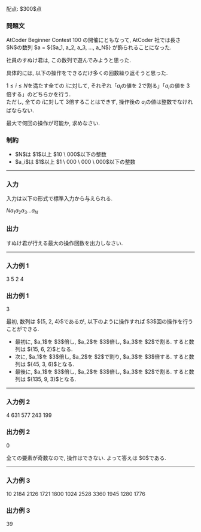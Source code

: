 
<div>

<span>

<span>

<p>
配点: $300$点
</p>

<div>

<section>

### **問題文**

<p>
AtCoder Beginner Contest 100 の開催にともなって, AtCoder 社では長さ $N$の数列 $a = ${$a_1, a_2, a_3, ..., a_N$} が飾られることになった. 

社員のすぬけ君は, この数列で遊んでみようと思った.  
</p>

<p>
具体的には, 以下の操作をできるだけ多くの回数繰り返そうと思った.  
</p>

<div>

$1 \leq i \leq N$を満たす全ての $i$に対して, それぞれ「$a_i$の値を $2$で割る」「$a_i$の値を $3$倍する」のどちらかを行う.  
ただし, 全ての $i$に対して $3$倍することはできず, 操作後の $a_i$の値は整数でなければならない.  

</div>

<p>
最大で何回の操作が可能か, 求めなさい.  
</p>

</section>

</div>

<div>

<section>

### **制約**

<ul>

<li>
$N$は $1$以上 $10 \ 000$以下の整数
</li>

<li>
$a_i$は $1$以上 $1 \ 000 \ 000 \ 000$以下の整数
</li>

</ul>

</section>

</div>

---

<div>

<div>

<section>

### **入力**

<p>
入力は以下の形式で標準入力から与えられる.  
</p>

<div>

$N$$a_1$$a_2$$a_3$$...$$a_N$
</div>

</section>

</div>

<div>

<section>

### **出力**

<p>
すぬけ君が行える最大の操作回数を出力しなさい.  
</p>

</section>

</div>

</div>

---

<div>

<section>

### **入力例 1**

<div>

3
5 2 4

</div>

</section>

</div>

<div>

<section>

### **出力例 1**

<div>

3

</div>

<p>
最初, 数列は ${5, 2, 4}$であるが, 以下のように操作すれば $3$回の操作を行うことができる.  
</p>

<ul>

<li>
最初に, $a_1$を $3$倍し, $a_2$を $3$倍し, $a_3$を $2$で割る. すると数列は ${15, 6, 2}$となる.
</li>

<li>
次に, $a_1$を $3$倍し, $a_2$を $2$で割り, $a_3$を $3$倍する. すると数列は ${45, 3, 6}$となる.
</li>

<li>
最後に, $a_1$を $3$倍し, $a_2$を $3$倍し, $a_3$を $2$で割る. すると数列は ${135, 9, 3}$となる.
</li>

</ul>

</section>

</div>

---

<div>

<section>

### **入力例 2**

<div>

4
631 577 243 199

</div>

</section>

</div>

<div>

<section>

### **出力例 2**

<div>

0

</div>

<p>
全ての要素が奇数なので, 操作はできない. よって答えは $0$である.  
</p>

</section>

</div>

---

<div>

<section>

### **入力例 3**

<div>

10
2184 2126 1721 1800 1024 2528 3360 1945 1280 1776

</div>

</section>

</div>

<div>

<section>

### **出力例 3**

<div>

39

</div>

</section>

</div>

</span>

</span>

</div>
